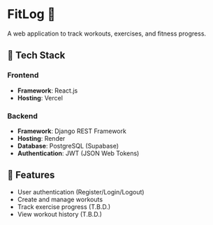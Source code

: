 # FitLog 💪

A web application to track workouts, exercises, and fitness progress.

## 🚀 Tech Stack

### Frontend
- **Framework**: React.js
- **Hosting**: Vercel

### Backend
- **Framework**: Django REST Framework
- **Hosting**: Render
- **Database**: PostgreSQL (Supabase)
- **Authentication**: JWT (JSON Web Tokens)

## 🌟 Features

- User authentication (Register/Login/Logout)
- Create and manage workouts
- Track exercise progress (T.B.D.)
- View workout history (T.B.D.)
